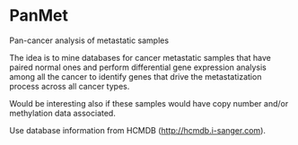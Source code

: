 # PanMet
Pan-cancer analysis of metastatic samples

The idea is to mine databases for cancer metastatic samples that have
paired normal ones and perform differential gene expression analysis
among all the cancer to identify genes that drive the metastatization
process across all cancer types.

Would be interesting also if these samples would have copy number and/or
methylation data associated.

Use database information from HCMDB (http://hcmdb.i-sanger.com).
